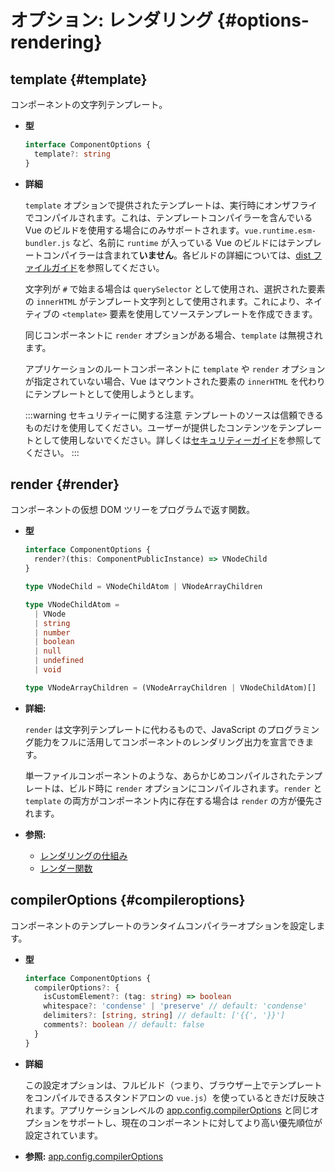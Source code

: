 # オプション: レンダリング {#options-rendering}

## template {#template}

コンポーネントの文字列テンプレート。

- **型**

  ```ts
  interface ComponentOptions {
    template?: string
  }
  ```

- **詳細**

  `template` オプションで提供されたテンプレートは、実行時にオンザフライでコンパイルされます。これは、テンプレートコンパイラーを含んでいる Vue のビルドを使用する場合にのみサポートされます。`vue.runtime.esm-bundler.js` など、名前に `runtime` が入っている Vue のビルドにはテンプレートコンパイラーは含まれて**いません**。各ビルドの詳細については、[dist ファイルガイド](https://github.com/vuejs/core/tree/main/packages/vue#which-dist-file-to-use)を参照してください。

  文字列が `#` で始まる場合は `querySelector` として使用され、選択された要素の `innerHTML` がテンプレート文字列として使用されます。これにより、ネイティブの `<template>` 要素を使用してソーステンプレートを作成できます。

  同じコンポーネントに `render` オプションがある場合、`template` は無視されます。

  アプリケーションのルートコンポーネントに `template` や `render` オプションが指定されていない場合、Vue はマウントされた要素の `innerHTML` を代わりにテンプレートとして使用しようとします。

  :::warning セキュリティーに関する注意
  テンプレートのソースは信頼できるものだけを使用してください。ユーザーが提供したコンテンツをテンプレートとして使用しないでください。詳しくは[セキュリティーガイド](/guide/best-practices/security#rule-no-1-never-use-non-trusted-templates)を参照してください。
  :::

## render {#render}

コンポーネントの仮想 DOM ツリーをプログラムで返す関数。

- **型**

  ```ts
  interface ComponentOptions {
    render?(this: ComponentPublicInstance) => VNodeChild
  }

  type VNodeChild = VNodeChildAtom | VNodeArrayChildren

  type VNodeChildAtom =
    | VNode
    | string
    | number
    | boolean
    | null
    | undefined
    | void

  type VNodeArrayChildren = (VNodeArrayChildren | VNodeChildAtom)[]
  ```

- **詳細:**

  `render` は文字列テンプレートに代わるもので、JavaScript のプログラミング能力をフルに活用してコンポーネントのレンダリング出力を宣言できます。

  単一ファイルコンポーネントのような、あらかじめコンパイルされたテンプレートは、ビルド時に `render` オプションにコンパイルされます。`render` と `template` の両方がコンポーネント内に存在する場合は `render` の方が優先されます。

- **参照:**
  - [レンダリングの仕組み](/guide/extras/rendering-mechanism)
  - [レンダー関数](/guide/extras/render-function)

## compilerOptions {#compileroptions}

コンポーネントのテンプレートのランタイムコンパイラーオプションを設定します。

- **型**

  ```ts
  interface ComponentOptions {
    compilerOptions?: {
      isCustomElement?: (tag: string) => boolean
      whitespace?: 'condense' | 'preserve' // default: 'condense'
      delimiters?: [string, string] // default: ['{{', '}}']
      comments?: boolean // default: false
    }
  }
  ```

- **詳細**

  この設定オプションは、フルビルド（つまり、ブラウザー上でテンプレートをコンパイルできるスタンドアロンの `vue.js`）を使っているときだけ反映されます。アプリケーションレベルの [app.config.compilerOptions](/api/application#app-config-compileroptions) と同じオプションをサポートし、現在のコンポーネントに対してより高い優先順位が設定されています。

- **参照:** [app.config.compilerOptions](/api/application#app-config-compileroptions)

